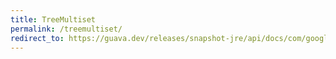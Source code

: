 ```yaml
---
title: TreeMultiset
permalink: /treemultiset/
redirect_to: https://guava.dev/releases/snapshot-jre/api/docs/com/google/common/collect/TreeMultiset.html
---
```

